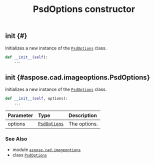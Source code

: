 ﻿---
title: PsdOptions constructor
second_title: Aspose.CAD for Python via .NET API References
description: 
type: docs
weight: 10
url: /python-net/aspose.cad.imageoptions/psdoptions/__init__/
is_root: false
---

## __init__ {#}

Initializes a new instance of the [`PsdOptions`](/cad/python-net/aspose.cad.imageoptions/psdoptions) class.



```python
def __init__(self):
    ...
```




## __init__ {#aspose.cad.imageoptions.PsdOptions}

Initializes a new instance of the [`PsdOptions`](/cad/python-net/aspose.cad.imageoptions/psdoptions) class.



```python
def __init__(self, options):
    ...
```


| Parameter | Type | Description |
| :- | :- | :- |
| options | [`PsdOptions`](/cad/python-net/aspose.cad.imageoptions/psdoptions) | The options. |



### See Also
* module [`aspose.cad.imageoptions`](../../)
* class [`PsdOptions`](/cad/python-net/aspose.cad.imageoptions/psdoptions)
